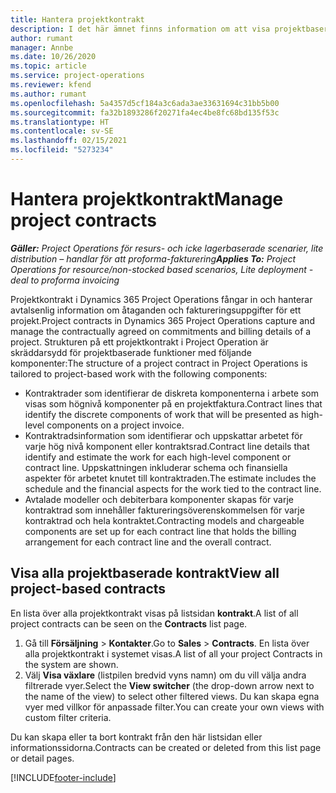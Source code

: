 ```yaml
---
title: Hantera projektkontrakt
description: I det här ämnet finns information om att visa projektbaserade kontrakt.
author: rumant
manager: Annbe
ms.date: 10/26/2020
ms.topic: article
ms.service: project-operations
ms.reviewer: kfend
ms.author: rumant
ms.openlocfilehash: 5a4357d5cf184a3c6ada3ae33631694c31bb5b00
ms.sourcegitcommit: fa32b1893286f20271fa4ec4be8fc68bd135f53c
ms.translationtype: HT
ms.contentlocale: sv-SE
ms.lasthandoff: 02/15/2021
ms.locfileid: "5273234"
---
```

# <a name="manage-project-contracts"></a><span data-ttu-id="08680-103">Hantera projektkontrakt</span><span class="sxs-lookup"><span data-stu-id="08680-103">Manage project contracts</span></span>

<span data-ttu-id="08680-104">_**Gäller:** Project Operations för resurs- och icke lagerbaserade scenarier, lite distribution – handlar för att proforma-fakturering_</span><span class="sxs-lookup"><span data-stu-id="08680-104">_**Applies To:** Project Operations for resource/non-stocked based scenarios, Lite deployment - deal to proforma invoicing_</span></span>

<span data-ttu-id="08680-105">Projektkontrakt i Dynamics 365 Project Operations fångar in och hanterar avtalsenlig information om åtaganden och faktureringsuppgifter för ett projekt.</span><span class="sxs-lookup"><span data-stu-id="08680-105">Project contracts in Dynamics 365 Project Operations capture and manage the contractually agreed on commitments and billing details of a project.</span></span> <span data-ttu-id="08680-106">Strukturen på ett projektkontrakt i Project Operation är skräddarsydd för projektbaserade funktioner med följande komponenter:</span><span class="sxs-lookup"><span data-stu-id="08680-106">The structure of a project contract in Project Operations is tailored to project-based work with the following components:</span></span>

- <span data-ttu-id="08680-107">Kontraktrader som identifierar de diskreta komponenterna i arbete som visas som högnivå komponenter på en projektfaktura.</span><span class="sxs-lookup"><span data-stu-id="08680-107">Contract lines that identify the discrete components of work that will be presented as high-level components on a project invoice.</span></span>
- <span data-ttu-id="08680-108">Kontraktradsinformation som identifierar och uppskattar arbetet för varje hög nivå komponent eller kontraktsrad.</span><span class="sxs-lookup"><span data-stu-id="08680-108">Contract line details that identify and estimate the work for each high-level component or contract line.</span></span> <span data-ttu-id="08680-109">Uppskattningen inkluderar schema och finansiella aspekter för arbetet knutet till kontraktraden.</span><span class="sxs-lookup"><span data-stu-id="08680-109">The estimate includes the schedule and the financial aspects for the work tied to the contract line.</span></span>
- <span data-ttu-id="08680-110">Avtalade modeller och debiterbara komponenter skapas för varje kontraktrad som innehåller faktureringsöverenskommelsen för varje kontraktrad och hela kontraktet.</span><span class="sxs-lookup"><span data-stu-id="08680-110">Contracting models and chargeable components are set up for each contract line that holds the billing arrangement for each contract line and the overall contract.</span></span>

## <a name="view-all-project-based-contracts"></a><span data-ttu-id="08680-111">Visa alla projektbaserade kontrakt</span><span class="sxs-lookup"><span data-stu-id="08680-111">View all project-based contracts</span></span>

<span data-ttu-id="08680-112">En lista över alla projektkontrakt visas på listsidan **kontrakt**.</span><span class="sxs-lookup"><span data-stu-id="08680-112">A list of all project contracts can be seen on the **Contracts** list page.</span></span> 

1. <span data-ttu-id="08680-113">Gå till **Försäljning** > **Kontakter**.</span><span class="sxs-lookup"><span data-stu-id="08680-113">Go to **Sales** > **Contracts**.</span></span> <span data-ttu-id="08680-114">En lista över alla projektkontrakt i systemet visas.</span><span class="sxs-lookup"><span data-stu-id="08680-114">A list of all your project Contracts in the system are shown.</span></span> 
2. <span data-ttu-id="08680-115">Välj **Visa växlare** (listpilen bredvid vyns namn) om du vill välja andra filtrerade vyer.</span><span class="sxs-lookup"><span data-stu-id="08680-115">Select the **View switcher** (the drop-down arrow next to the name of the view) to select other filtered views.</span></span> <span data-ttu-id="08680-116">Du kan skapa egna vyer med villkor för anpassade filter.</span><span class="sxs-lookup"><span data-stu-id="08680-116">You can create your own views with custom filter criteria.</span></span>

<span data-ttu-id="08680-117">Du kan skapa eller ta bort kontrakt från den här listsidan eller informationssidorna.</span><span class="sxs-lookup"><span data-stu-id="08680-117">Contracts can be created or deleted from this list page or detail pages.</span></span>


[!INCLUDE[footer-include](../../includes/footer-banner.md)]